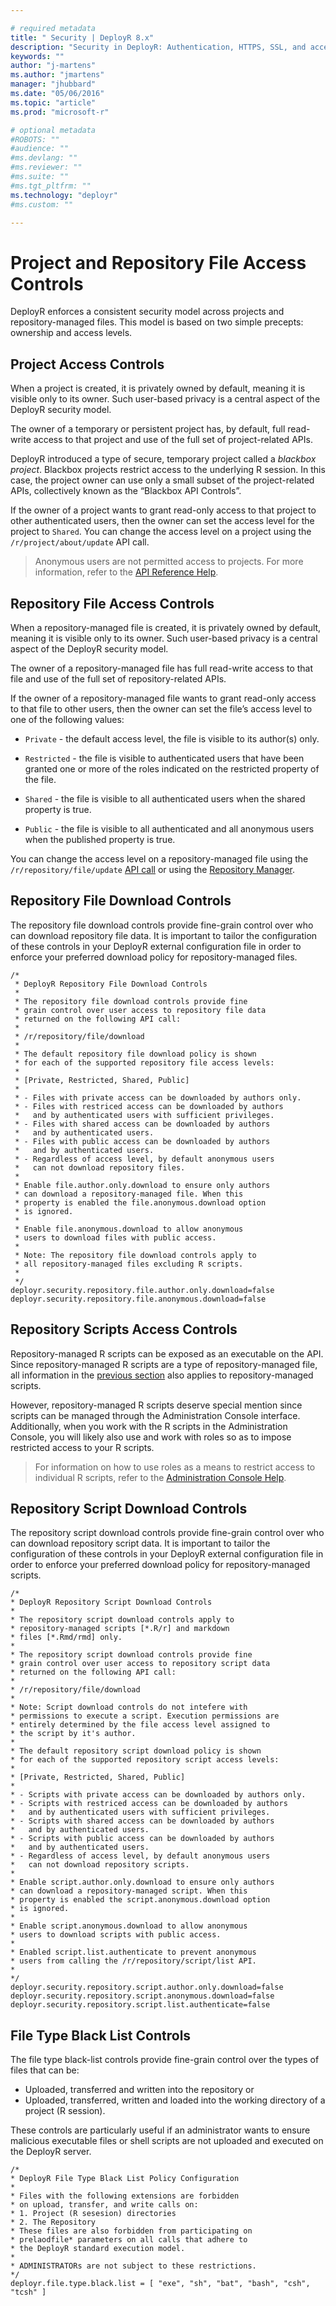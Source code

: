 ```yaml
---

# required metadata
title: " Security | DeployR 8.x"
description: "Security in DeployR: Authentication, HTTPS, SSL, and access controls for server, Project file and Repository File, and more."
keywords: ""
author: "j-martens"
ms.author: "jmartens"
manager: "jhubbard"
ms.date: "05/06/2016"
ms.topic: "article"
ms.prod: "microsoft-r"

# optional metadata
#ROBOTS: ""
#audience: ""
#ms.devlang: ""
#ms.reviewer: ""
#ms.suite: ""
#ms.tgt_pltfrm: ""
ms.technology: "deployr"
#ms.custom: ""

---
```


# Project and Repository File Access Controls

DeployR enforces a consistent security model across projects and repository-managed files. This model is based on two simple precepts: ownership and access levels.

## Project Access Controls

When a project is created, it is privately owned by default, meaning it is visible only to its owner. Such user-based privacy is a central aspect of the DeployR security model.

The owner of a temporary or persistent project has, by default, full read-write access to that project and use of the full set of project-related APIs.

DeployR introduced a type of secure, temporary project called a *blackbox project*. Blackbox projects restrict access to the underlying R session. In this case, the project owner can use only a small subset of the project-related APIs, collectively known as the “Blackbox API Controls”.

If the owner of a project wants to grant read-only access to that project to other authenticated users, then the owner can set the access level for the project to `Shared`. You can change the access level on a project using the `/r/project/about/update` API call.

>Anonymous users are not permitted access to projects. For more information, refer to the [API Reference Help](deployr-api-reference.md).

## Repository File Access Controls

When a repository-managed file is created, it is privately owned by default, meaning it is visible only to its owner. Such user-based privacy is a central aspect of the DeployR security model.

The owner of a repository-managed file has full read-write access to that file and use of the full set of repository-related APIs.

If the owner of a repository-managed file wants to grant read-only access to that file to other users, then the owner can set the file’s access level to one of the following values:

+ `Private` - the default access level, the file is visible to its author(s) only.

+ `Restricted` - the file is visible to authenticated users that have been granted one or more of the roles indicated on the restricted property of the file.

+ `Shared` - the file is visible to all authenticated users when the shared property is true.

+ `Public` - the file is visible to all authenticated and all anonymous users when the published property is true.

You can change the access level on a repository-managed file using the `/r/repository/file/update` [API call](deployr-api-reference.md#repository-on-the-api) or using the [Repository Manager](deployr-repository-manager-files.md#about-file-properties).

## Repository File Download Controls

The repository file download controls provide fine-grain control over who can download repository file data. It is important to tailor the configuration of these controls in your DeployR external configuration file in order to enforce your preferred download policy for repository-managed files.

    /*
     * DeployR Repository File Download Controls
     *
     * The repository file download controls provide fine
     * grain control over user access to repository file data
     * returned on the following API call:
     *
     * /r/repository/file/download
     *
     * The default repository file download policy is shown
     * for each of the supported repository file access levels:
     *
     * [Private, Restricted, Shared, Public]
     *
     * - Files with private access can be downloaded by authors only.
     * - Files with restriced access can be downloaded by authors
     *   and by authenticated users with sufficient privileges.
     * - Files with shared access can be downloaded by authors
     *   and by authenticated users.
     * - Files with public access can be downloaded by authors
     *   and by authenticated users.
     * - Regardless of access level, by default anonymous users
     *   can not download repository files.
     *
     * Enable file.author.only.download to ensure only authors
     * can download a repository-managed file. When this
     * property is enabled the file.anonymous.download option
     * is ignored.
     *
     * Enable file.anonymous.download to allow anonymous
     * users to download files with public access.
     *
     * Note: The repository file download controls apply to
     * all repository-managed files excluding R scripts.
     *
     */
    deployr.security.repository.file.author.only.download=false
    deployr.security.repository.file.anonymous.download=false
    
## Repository Scripts Access Controls

Repository-managed R scripts can be exposed as an executable on the API. Since repository-managed R scripts are a type of repository-managed file, all information in the [previous section](#repository-file-access-controls) also applies to repository-managed scripts.

However, repository-managed R scripts deserve special mention since scripts can be managed through the Administration Console interface. Additionally, when you work with the R scripts in the Administration Console, you will likely also use and work with roles so as to impose restricted access to your R scripts.

>For information on how to use roles as a means to restrict access to individual R scripts, refer to the [Administration Console Help](deployr-admin-managing-server-policies.md#server-policy-properties).

## Repository Script Download Controls

The repository script download controls provide fine-grain control over who can download repository script data. It is important to tailor the configuration of these controls in your DeployR external configuration file in order to enforce your preferred download policy for repository-managed scripts.

``` 
/*
* DeployR Repository Script Download Controls
*
* The repository script download controls apply to
* repository-managed scripts [*.R/r] and markdown
* files [*.Rmd/rmd] only.
*
* The repository script download controls provide fine
* grain control over user access to repository script data
* returned on the following API call:
*
* /r/repository/file/download
*
* Note: Script download controls do not intefere with
* permissions to execute a script. Execution permissions are
* entirely determined by the file access level assigned to
* the script by it's author.
*
* The default repository script download policy is shown
* for each of the supported repository script access levels:
*
* [Private, Restricted, Shared, Public]
*
* - Scripts with private access can be downloaded by authors only.
* - Scripts with restriced access can be downloaded by authors
*   and by authenticated users with sufficient privileges.
* - Scripts with shared access can be downloaded by authors
*   and by authenticated users.
* - Scripts with public access can be downloaded by authors
*   and by authenticated users.
* - Regardless of access level, by default anonymous users
*   can not download repository scripts.
*
* Enable script.author.only.download to ensure only authors
* can download a repository-managed script. When this
* property is enabled the script.anonymous.download option
* is ignored.
*
* Enable script.anonymous.download to allow anonymous
* users to download scripts with public access.
*
* Enabled script.list.authenticate to prevent anonymous
* users from calling the /r/repository/script/list API.
*
*/
deployr.security.repository.script.author.only.download=false
deployr.security.repository.script.anonymous.download=false
deployr.security.repository.script.list.authenticate=false
```
    
## File Type Black List Controls

The file type black-list controls provide fine-grain control over the types of files that can be:

-   Uploaded, transferred and written into the repository or
-   Uploaded, transferred, written and loaded into the working directory of a project (R session).

These controls are particularly useful if an administrator wants to ensure malicious executable files or shell scripts are not uploaded and executed on the DeployR server.

```
/*
* DeployR File Type Black List Policy Configuration
*
* Files with the following extensions are forbidden
* on upload, transfer, and write calls on:
* 1. Project (R sesesion) directories
* 2. The Repository
* These files are also forbidden from participating on
* prelaodfile* parameters on all calls that adhere to
* the DeployR standard execution model.
*
* ADMINISTRATORs are not subject to these restrictions.
*/
deployr.file.type.black.list = [ "exe", "sh", "bat", "bash", "csh", "tcsh" ]
```